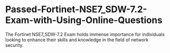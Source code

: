 # Passed-Fortinet-NSE7_SDW-7.2-Exam-with-Using-Online-Questions
The Fortinet NSE7_SDW-7.2 Exam holds immense importance for individuals looking to enhance their skills and knowledge in the field of network security.
